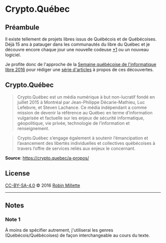 # Crypto.Québec

## Préambule
Il existe tellement de projets libres issus de Québécois et de Québécoises.
Déjà 15 ans à patauger dans les communautés du libre du Québec et
je découvre encore chaque jour une nouvelle codeuse [*1][] ou un nouveau logiciel.

Je profite donc de l'approche de la
[Semaine québécoise de l'informatique libre 2016][SQIL] pour rédiger
une [série d'articles](.) à propos de ces découvertes.

## Crypto.Québec
>Crypto.Québec est un média numérique à but non-lucratif fondé en juillet 2015 à Montréal par Jean-Philippe Décarie-Mathieu, Luc Lefebvre, et Steven Lachance. Ce média indépendant a comme mission de devenir la référence au Québec en terme d’information vulgarisée et factuelle sur les enjeux de sécurité informatique, géopolitique, vie privée, technologie de l’information et renseignement.

>Crypto.Québec s’engage également à soutenir l’émancipation et l’avancement des libertés individuelles et collectives québécoises à travers l’offre de services reliés aux enjeux le concernant.

**Source**: <https://crypto.quebec/a-propos/>



## License
[CC-BY-SA-4.0][] © 2016 [Robin Millette][]

------

## Notes
### Note 1
À moins de spécifier autrement, j'utiliserai les genres (Québécois/Québécoises)
de façon interchangeable au cours du texte.

[*1]: #note-1
[SQIL]: <http://2016.sqil.info/>
[CC-BY-SA-4.0]: /cc-by-sa
[Robin Millette]: <http://robin.millette.info/>
[crypto.quebec]: <https://crypto.quebec/>
